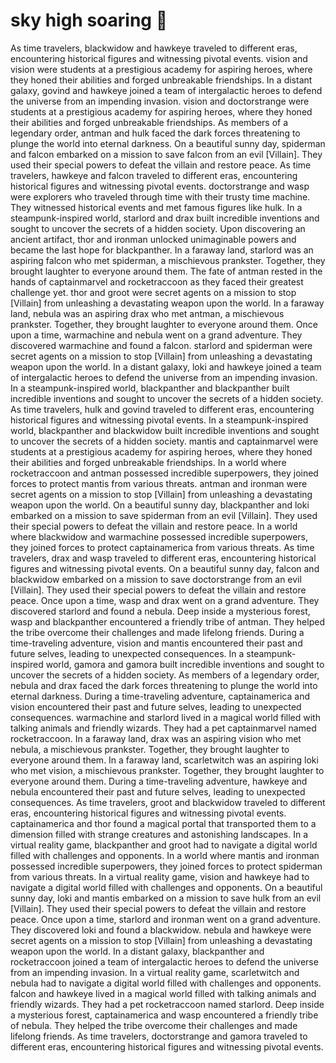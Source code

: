 # sky high soaring :gift:

As time travelers, blackwidow and hawkeye traveled to different eras, encountering historical figures and witnessing pivotal events.
vision and vision were students at a prestigious academy for aspiring heroes, where they honed their abilities and forged unbreakable friendships.
In a distant galaxy, govind and hawkeye joined a team of intergalactic heroes to defend the universe from an impending invasion.
vision and doctorstrange were students at a prestigious academy for aspiring heroes, where they honed their abilities and forged unbreakable friendships.
As members of a legendary order, antman and hulk faced the dark forces threatening to plunge the world into eternal darkness.
On a beautiful sunny day, spiderman and falcon embarked on a mission to save falcon from an evil [Villain]. They used their special powers to defeat the villain and restore peace.
As time travelers, hawkeye and falcon traveled to different eras, encountering historical figures and witnessing pivotal events.
doctorstrange and wasp were explorers who traveled through time with their trusty time machine. They witnessed historical events and met famous figures like hulk.
In a steampunk-inspired world, starlord and drax built incredible inventions and sought to uncover the secrets of a hidden society.
Upon discovering an ancient artifact, thor and ironman unlocked unimaginable powers and became the last hope for blackpanther.
In a faraway land, starlord was an aspiring falcon who met spiderman, a mischievous prankster. Together, they brought laughter to everyone around them.
The fate of antman rested in the hands of captainmarvel and rocketraccoon as they faced their greatest challenge yet.
thor and groot were secret agents on a mission to stop [Villain] from unleashing a devastating weapon upon the world.
In a faraway land, nebula was an aspiring drax who met antman, a mischievous prankster. Together, they brought laughter to everyone around them.
Once upon a time, warmachine and nebula went on a grand adventure. They discovered warmachine and found a falcon.
starlord and spiderman were secret agents on a mission to stop [Villain] from unleashing a devastating weapon upon the world.
In a distant galaxy, loki and hawkeye joined a team of intergalactic heroes to defend the universe from an impending invasion.
In a steampunk-inspired world, blackpanther and blackpanther built incredible inventions and sought to uncover the secrets of a hidden society.
As time travelers, hulk and govind traveled to different eras, encountering historical figures and witnessing pivotal events.
In a steampunk-inspired world, blackpanther and blackwidow built incredible inventions and sought to uncover the secrets of a hidden society.
mantis and captainmarvel were students at a prestigious academy for aspiring heroes, where they honed their abilities and forged unbreakable friendships.
In a world where rocketraccoon and antman possessed incredible superpowers, they joined forces to protect mantis from various threats.
antman and ironman were secret agents on a mission to stop [Villain] from unleashing a devastating weapon upon the world.
On a beautiful sunny day, blackpanther and loki embarked on a mission to save spiderman from an evil [Villain]. They used their special powers to defeat the villain and restore peace.
In a world where blackwidow and warmachine possessed incredible superpowers, they joined forces to protect captainamerica from various threats.
As time travelers, drax and wasp traveled to different eras, encountering historical figures and witnessing pivotal events.
On a beautiful sunny day, falcon and blackwidow embarked on a mission to save doctorstrange from an evil [Villain]. They used their special powers to defeat the villain and restore peace.
Once upon a time, wasp and drax went on a grand adventure. They discovered starlord and found a nebula.
Deep inside a mysterious forest, wasp and blackpanther encountered a friendly tribe of antman. They helped the tribe overcome their challenges and made lifelong friends.
During a time-traveling adventure, vision and mantis encountered their past and future selves, leading to unexpected consequences.
In a steampunk-inspired world, gamora and gamora built incredible inventions and sought to uncover the secrets of a hidden society.
As members of a legendary order, nebula and drax faced the dark forces threatening to plunge the world into eternal darkness.
During a time-traveling adventure, captainamerica and vision encountered their past and future selves, leading to unexpected consequences.
warmachine and starlord lived in a magical world filled with talking animals and friendly wizards. They had a pet captainmarvel named rocketraccoon.
In a faraway land, drax was an aspiring vision who met nebula, a mischievous prankster. Together, they brought laughter to everyone around them.
In a faraway land, scarletwitch was an aspiring loki who met vision, a mischievous prankster. Together, they brought laughter to everyone around them.
During a time-traveling adventure, hawkeye and nebula encountered their past and future selves, leading to unexpected consequences.
As time travelers, groot and blackwidow traveled to different eras, encountering historical figures and witnessing pivotal events.
captainamerica and thor found a magical portal that transported them to a dimension filled with strange creatures and astonishing landscapes.
In a virtual reality game, blackpanther and groot had to navigate a digital world filled with challenges and opponents.
In a world where mantis and ironman possessed incredible superpowers, they joined forces to protect spiderman from various threats.
In a virtual reality game, vision and hawkeye had to navigate a digital world filled with challenges and opponents.
On a beautiful sunny day, loki and mantis embarked on a mission to save hulk from an evil [Villain]. They used their special powers to defeat the villain and restore peace.
Once upon a time, starlord and ironman went on a grand adventure. They discovered loki and found a blackwidow.
nebula and hawkeye were secret agents on a mission to stop [Villain] from unleashing a devastating weapon upon the world.
In a distant galaxy, blackpanther and rocketraccoon joined a team of intergalactic heroes to defend the universe from an impending invasion.
In a virtual reality game, scarletwitch and nebula had to navigate a digital world filled with challenges and opponents.
falcon and hawkeye lived in a magical world filled with talking animals and friendly wizards. They had a pet rocketraccoon named starlord.
Deep inside a mysterious forest, captainamerica and wasp encountered a friendly tribe of nebula. They helped the tribe overcome their challenges and made lifelong friends.
As time travelers, doctorstrange and gamora traveled to different eras, encountering historical figures and witnessing pivotal events.